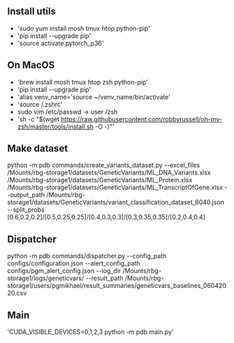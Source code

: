 ## Install  utils
- 'sudo yum install mosh tmux htop python-pip'
- 'pip install --upgrade pip'
- 'source activate pytorch_p36'

## On MacOS
- 'brew install mosh tmux htop zsh python-pip'
- 'pip install --upgrade pip'
- 'alias venv_name='source ~/venv_name/bin/activate'
- 'source /.zshrc'
- sudo vim /etc/passwd -> user /zsh
- 'sh -c "$(wget https://raw.githubusercontent.com/robbyrussell/oh-my-zsh/master/tools/install.sh -O -)"'

## Make dataset
python -m pdb commands/create_variants_dataset.py --excel_files /Mounts/rbg-storage1/datasets/GeneticVariants/ML_DNA_Variants.xlsx /Mounts/rbg-storage1/datasets/GeneticVariants/ML_Protein.xlsx /Mounts/rbg-storage1/datasets/GeneticVariants/ML_TranscriptOfGene.xlsx --output_path /Mounts/rbg-storage1/datasets/GeneticVariants/variant_classification_dataset_6040.json --split_probs [0.6,0.2,0.2]/[0.5,0.25,0.25]/[0.4,0.3,0.3]/[0.3,0.35,0.35]/[0.2,0.4,0.4]

## Dispatcher
python -m pdb commands/dispatcher.py --config_path configs/configuration.json --alert_config_path configs/pgm_alert_config.json --log_dir /Mounts/rbg-storage1/logs/geneticvars/ --result_path /Mounts/rbg-storage1/users/pgmikhael/result_summaries/geneticvars_baselines_06042020.csv

## Main
'CUDA_VISIBLE_DEVICES=0,1,2,3 python -m pdb main.py'
